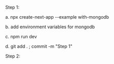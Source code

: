 Step 1:

a. npx create-next-app --example with-mongodb <appname>

b. add environment variables for mongodb

c. npm run dev

d. git add . ; commit -m "Step 1"

Step 2:
